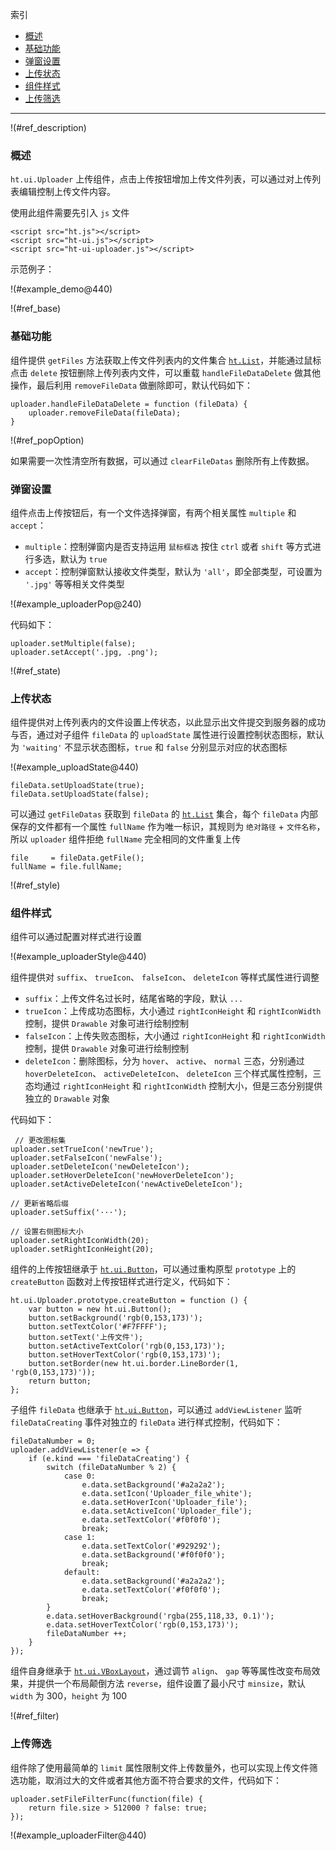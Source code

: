 
索引

* [概述](#ref_description)
* [基础功能](#ref_base)
* [弹窗设置](#ref_popOption)
* [上传状态](#ref_state)
* [组件样式](#ref_style)
* [上传筛选](#ref_filter)

---

!(#ref_description)

### 概述

`ht.ui.Uploader` 上传组件，点击上传按钮增加上传文件列表，可以通过对上传列表编辑控制上传文件内容。

使用此组件需要先引入 `js` 文件

    <script src="ht.js"></script>
    <script src="ht-ui.js"></script>
    <script src="ht-ui-uploader.js"></script>

示范例子：

!(#example_demo@440)

!(#ref_base)

### 基础功能

组件提供 `getFiles` 方法获取上传文件列表内的文件集合 [`ht.List`](http://www.hightopo.com/guide/guide/core/beginners/ht-beginners-guide.html#ref_list)，并能通过鼠标点击 `delete` 按钮删除上传列表内文件，可以重载 `handleFileDataDelete` 做其他操作，最后利用 `removeFileData` 做删除即可，默认代码如下：

    uploader.handleFileDataDelete = function (fileData) {
        uploader.removeFileData(fileData);
    }

!(#ref_popOption)

如果需要一次性清空所有数据，可以通过 `clearFileDatas` 删除所有上传数据。

### 弹窗设置

组件点击上传按钮后，有一个文件选择弹窗，有两个相关属性 `multiple` 和 `accept`：

* `multiple`：控制弹窗内是否支持运用 `鼠标框选` 按住 `ctrl` 或者 `shift` 等方式进行多选，默认为 `true`
* `accept`：控制弹窗默认接收文件类型，默认为 `'all'`，即全部类型，可设置为 `'.jpg'` 等等相关文件类型

!(#example_uploaderPop@240)

代码如下：

    uploader.setMultiple(false);
    uploader.setAccept('.jpg, .png');

!(#ref_state)

### 上传状态

组件提供对上传列表内的文件设置上传状态，以此显示出文件提交到服务器的成功与否，通过对子组件 `fileData` 的 `uploadState` 属性进行设置控制状态图标，默认为 `'waiting'` 不显示状态图标，`true` 和 `false` 分别显示对应的状态图标

!(#example_uploadState@440)

    fileData.setUploadState(true);
    fileData.setUploadState(false);
    
可以通过 `getFileDatas` 获取到 `fileData` 的 [`ht.List`](http://www.hightopo.com/guide/guide/core/beginners/ht-beginners-guide.html#ref_list) 集合，每个 `fileData` 内部保存的文件都有一个属性 `fullName` 作为唯一标识，其规则为 `绝对路径` + `文件名称`，所以 `uploader` 组件拒绝 `fullName` 完全相同的文件重复上传

    file     = fileData.getFile();
    fullName = file.fullName;

!(#ref_style)

### 组件样式

组件可以通过配置对样式进行设置

!(#example_uploaderStyle@440)

组件提供对 `suffix`、 `trueIcon`、 `falseIcon`、 `deleteIcon`  等样式属性进行调整

* `suffix`：上传文件名过长时，结尾省略的字段，默认 `...`
* `trueIcon`：上传成功态图标，大小通过 `rightIconHeight` 和 `rightIconWidth` 控制，提供 `Drawable` 对象可进行绘制控制
* `falseIcon`：上传失败态图标，大小通过 `rightIconHeight` 和 `rightIconWidth` 控制，提供 `Drawable` 对象可进行绘制控制
* `deleteIcon`：删除图标，分为 `hover`、 `active`、 `normal` 三态，分别通过 `hoverDeleteIcon`、 `activeDeleteIcon`、 `deleteIcon` 三个样式属性控制，三态均通过 `rightIconHeight` 和 `rightIconWidth` 控制大小，但是三态分别提供独立的 `Drawable` 对象

代码如下：

     // 更改图标集
    uploader.setTrueIcon('newTrue');
    uploader.setFalseIcon('newFalse');
    uploader.setDeleteIcon('newDeleteIcon');
    uploader.setHoverDeleteIcon('newHoverDeleteIcon');
    uploader.setActiveDeleteIcon('newActiveDeleteIcon');
    
    // 更新省略后缀
    uploader.setSuffix('···');

    // 设置右侧图标大小
    uploader.setRightIconWidth(20);
    uploader.setRightIconHeight(20);

组件的上传按钮继承于 [`ht.ui.Button`](http://www.hightopo.cn/ui/guide/zh/button/ht-ui-button-guide.html)，可以通过重构原型 `prototype` 上的 `createButton` 函数对上传按钮样式进行定义，代码如下：

    ht.ui.Uploader.prototype.createButton = function () {
        var button = new ht.ui.Button();
        button.setBackground('rgb(0,153,173)');
        button.setTextColor('#F7FFFF');
        button.setText('上传文件');
        button.setActiveTextColor('rgb(0,153,173)');
        button.setHoverTextColor('rgb(0,153,173)');
        button.setBorder(new ht.ui.border.LineBorder(1, 'rgb(0,153,173)'));
        return button;
    };

子组件 `fileData` 也继承于 [`ht.ui.Button`](http://www.hightopo.cn/ui/guide/zh/button/ht-ui-button-guide.html)，可以通过 `addViewListener` 监听 `fileDataCreating` 事件对独立的 `fileData` 进行样式控制，代码如下：

    fileDataNumber = 0;
    uploader.addViewListener(e => {
        if (e.kind === 'fileDataCreating') {
            switch (fileDataNumber % 2) {
                case 0:
                    e.data.setBackground('#a2a2a2');
                    e.data.setIcon('Uploader_file_white');
                    e.data.setHoverIcon('Uploader_file');
                    e.data.setActiveIcon('Uploader_file');
                    e.data.setTextColor('#f0f0f0');
                    break;
                case 1:
                    e.data.setTextColor('#929292');
                    e.data.setBackground('#f0f0f0');
                    break;
                default:
                    e.data.setBackground('#a2a2a2');
                    e.data.setTextColor('#f0f0f0');
                    break;
            }
            e.data.setHoverBackground('rgba(255,118,33, 0.1)');
            e.data.setHoverTextColor('rgb(0,153,173)');
            fileDataNumber ++;
        }
    });

组件自身继承于 [`ht.ui.VBoxLayout`](http://www.hightopo.cn/ui/guide/zh/hbox&vbox/ht-ui-hbox&vbox-guide.html#ref_vbox)，通过调节 `align`、 `gap` 等等属性改变布局效果，并提供一个布局颠倒方法 `reverse`，组件设置了最小尺寸 `minsize`，默认 `width` 为 300，`height` 为 100

!(#ref_filter)

### 上传筛选
组件除了使用最简单的 `limit` 属性限制文件上传数量外，也可以实现上传文件筛选功能，取消过大的文件或者其他方面不符合要求的文件，代码如下：

    uploader.setFileFilterFunc(function(file) {
        return file.size > 512000 ? false: true;
    });

!(#example_uploaderFilter@440)